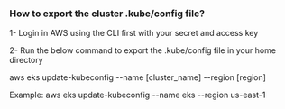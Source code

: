 ### How to export the cluster .kube/config file?

1- Login in AWS using the CLI first with your secret and access key

2- Run the below command to export the .kube/config file in your home directory

aws eks update-kubeconfig --name [cluster_name] --region [region]

Example: aws eks update-kubeconfig --name eks --region us-east-1

